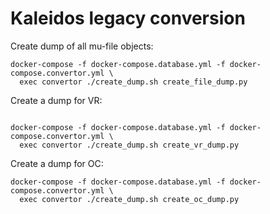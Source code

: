 # Kaleidos legacy conversion

Create dump of all mu-file objects: 
```
docker-compose -f docker-compose.database.yml -f docker-compose.convertor.yml \
  exec convertor ./create_dump.sh create_file_dump.py
```

Create a dump for VR: 
```

docker-compose -f docker-compose.database.yml -f docker-compose.convertor.yml \
  exec convertor ./create_dump.sh create_vr_dump.py
```

Create a dump for OC: 
```
docker-compose -f docker-compose.database.yml -f docker-compose.convertor.yml \
  exec convertor ./create_dump.sh create_oc_dump.py
```
